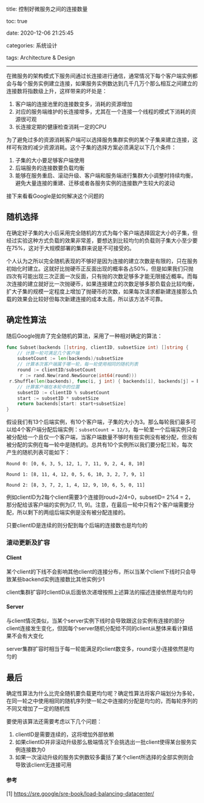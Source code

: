 title: 控制好微服务之间的连接数量

toc: true

date: 2020-12-06 21:25:45

categories: 系统设计

tags: Architecture & Design

---

在微服务的架构模式下服务间通过长连接进行通信，通常情况下每个客户端实例都会与每个服务实例建立连接，如果服务实例数达到几千几万个那么相互之间建立的连接数将指数级上升，这样带来的坏处是：

1. 客户端的连接池里的连接数变多，消耗的资源增加
2. 对应的服务端维护的长连接增多，尤其在一个连接一个线程的模式下消耗的资源很可观
3. 长连接定期的健康检查消耗一定的CPU

为了避免过多的资源消耗客户端可以选择服务集群实例的某个子集来建立连接，这样可有效的减少资源消耗。这个子集的选择方案必须满足以下几个条件：

1. 子集的大小要足够客户端使用
2. 后端服务的连接数要负载均衡
3. 能够在服务重启、滚动升级、客户端和服务端进行集群大小调整时持续均衡，避免大量连接的重建、迁移或者各服务实例的连接数产生较大的波动

接下来看看Google是如何解决这个问题的

## 随机选择
在确定好子集的大小后采用完全随机的方式为每个客户端选择固定大小的子集，但经过实验这种方式负载的效果非常差，要想达到比较均匀的负载则子集大小至少要在75%，这对于大规模部署的集群来说是不可接受的。

个人认为之所以完全随机表现的不够好是因为连接的建立次数是有限的，只在服务初始化时建立。这就好比抛硬币正反面出现的概率各占50%，但是如果我们只抛四次有可能出现三次正面一次反面，只有抛的次数足够多才能无限接近概率。而每次连接的建立就好比一次抛硬币，如果连接建立的次数足够多那负载会比较均衡，扩大子集的规模一定程度上增加了抛硬币的次数，如果每次请求都新建连接那么负载的效果会比较好但每次新建连接的成本太高，所以该方法不可靠。

## 确定性算法
随后Google抛弃了完全随机的算法，采用了一种相对确定的算法：

```go
func Subset(backends []string, clientID, subsetSize int) []string {
	// 计算一轮可满足几个客户端
	subsetCount := len(backends)/subsetSize
	// 计算本次客户端属于哪一轮，每一轮使用相同的随机列表
	round := clientID/subsetCount
	 r := rand.New(rand.NewSource(int64(round)))
 r.Shuffle(len(backends), func(i, j int) { backends[i], backends[j] = backends[j], backends[i] })
 	// 计算客户端在本轮中的位置
 	subsetID := clientID % subsetCount
 	start := subsetID * subsetSize
 	return backends[start: start+subsetSize]
}
```

假设我们有13个后端实例，有10个客户端，子集的大小为3。那么每轮我们最多可以给4个客户端分配后端实例：`subsetCount = 12/3`，每一轮里一个后端实例只会被分配给一个且仅一个客户端，当客户端数量不够时有些实例没有被分配，但没有被分配的实例在每一轮中是随机的。总共有10个实例所以我们要分配三轮，每次产生的随机列表可能如下：

```
Round 0: [0, 6, 3, 5, 12, 1, 7, 11, 9, 2, 4, 8, 10]

Round 1: [8, 11, 4, 12, 0, 5, 6, 10, 3, 2, 7, 9, 1]

Round 2: [8, 3, 7, 2, 1, 4, 12, 9, 10, 6, 5, 0, 11]
```

例如clientID为2每个client需要3个连接则roud=2/4=0，subsetID= 2%4 = 2，那分配给该客户端的实例为[7, 11, 9]。注意，在最后一轮中只有2个客户端需要分配，所以剩下的两组后端实例是没有被分配连接的。

只要clientID是连续的则分配到每个后端的连接数也是均匀的

### 滚动更新及扩容
#### Client
某个client的下线不会影响其他client的连接分布，所以当某个client下线时只会导致某些backend实例连接数比其他实例少1

client集群扩容时clientID从后面依次递增按照上述算法的描述连接依然是均匀的

#### Server
与client情况类似，当某个server实例下线时会导致跟这台实例有连接的部分client连接发生变化，但因每个server随机分配给不同的client从整体来看计算结果不会有大变化

server集群扩容时相当于每一轮能满足的client数变多，round变小连接依然是均匀的

## 最后
确定性算法为什么比完全随机要负载更均匀呢？确定性算法将客户端划分为多轮，在同一轮之中使用相同的随机序列使一轮之中连接的分配是均匀的，而每轮序列的不同又增加了一定的随机性

要使用该算法还需要考虑以下几个问题：
1. clientID是需要连续的，这将增加外部依赖
2. 如果clientID并非滚动升级那么极端情况下会挑选出一批client使得某台服务实例连接数为0
3. 如果一次滚动升级的服务实例数较多囊括了某个client所选择的全部实例则会导致该client无连接可用

#### 参考
[1] https://sre.google/sre-book/load-balancing-datacenter/